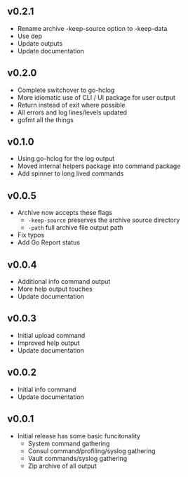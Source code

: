 ## v0.2.1

- Rename archive -keep-source option to -keep-data
- Use dep
- Update outputs
- Update documentation

## v0.2.0

- Complete switchover to go-hclog
- More idiomatic use of CLI / UI package for user output
- Return instead of exit where possible
- All errors and log lines/levels updated
- gofmt all the things

## v0.1.0

- Using go-hclog for the log output
- Moved internal helpers package into command package
- Add spinner to long lived commands

## v0.0.5

- Archive now accepts these flags
  - `-keep-source` preserves the archive source directory
  - `-path` full archive file output path
- Fix typos
- Add Go Report status

## v0.0.4

- Additional info command output
- More help output touches
- Update documentation

## v0.0.3

- Initial upload command
- Improved help output
- Update documentation

## v0.0.2

- Initial info command
- Update documentation

## v0.0.1

- Initial release has some basic funcitonality
  - System command gathering
  - Consul command/profiling/syslog gathering
  - Vault commands/syslog gathering
  - Zip archive of all output
